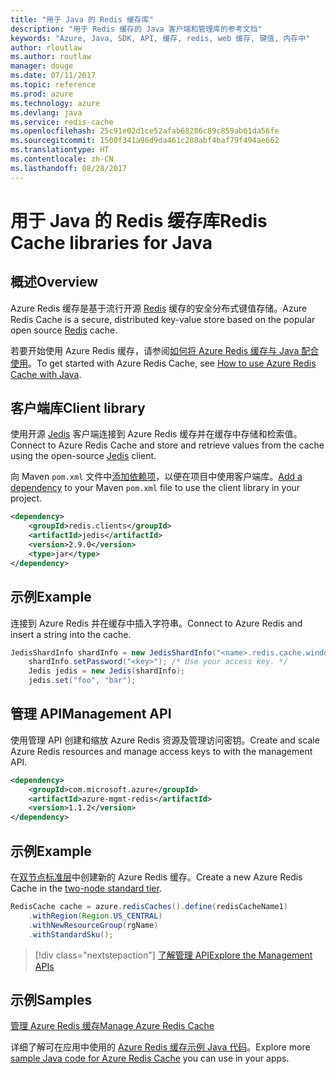 ```yaml
---
title: "用于 Java 的 Redis 缓存库"
description: "用于 Redis 缓存的 Java 客户端和管理库的参考文档"
keywords: "Azure, Java, SDK, API, 缓存, redis, web 缓存, 键值, 内存中"
author: rloutlaw
ms.author: routlaw
manager: douge
ms.date: 07/11/2017
ms.topic: reference
ms.prod: azure
ms.technology: azure
ms.devlang: java
ms.service: redis-cache
ms.openlocfilehash: 25c91e02d1ce52afab68286c89c859ab61da56fe
ms.sourcegitcommit: 1500f341a96d9da461c288abf4baf79f494ae662
ms.translationtype: HT
ms.contentlocale: zh-CN
ms.lasthandoff: 08/28/2017
---
```

# <a name="redis-cache-libraries-for-java"></a><span data-ttu-id="d8f36-104">用于 Java 的 Redis 缓存库</span><span class="sxs-lookup"><span data-stu-id="d8f36-104">Redis Cache libraries for Java</span></span>

## <a name="overview"></a><span data-ttu-id="d8f36-105">概述</span><span class="sxs-lookup"><span data-stu-id="d8f36-105">Overview</span></span>

<span data-ttu-id="d8f36-106">Azure Redis 缓存是基于流行开源 [Redis](https://redis.io/) 缓存的安全分布式键值存储。</span><span class="sxs-lookup"><span data-stu-id="d8f36-106">Azure Redis Cache is a secure, distributed key-value store based on the popular open source [Redis](https://redis.io/) cache.</span></span> 

<span data-ttu-id="d8f36-107">若要开始使用 Azure Redis 缓存，请参阅[如何将 Azure Redis 缓存与 Java 配合使用](/azure/redis-cache/cache-java-get-started)。</span><span class="sxs-lookup"><span data-stu-id="d8f36-107">To get started with Azure Redis Cache, see [How to use Azure Redis Cache with Java](/azure/redis-cache/cache-java-get-started).</span></span>

## <a name="client-library"></a><span data-ttu-id="d8f36-108">客户端库</span><span class="sxs-lookup"><span data-stu-id="d8f36-108">Client library</span></span>

<span data-ttu-id="d8f36-109">使用开源 [Jedis](https://github.com/xetorthio/jedis) 客户端连接到 Azure Redis 缓存并在缓存中存储和检索值。</span><span class="sxs-lookup"><span data-stu-id="d8f36-109">Connect to Azure Redis Cache and store and retrieve values from the cache using the open-source [Jedis](https://github.com/xetorthio/jedis) client.</span></span>  

<span data-ttu-id="d8f36-110">向 Maven `pom.xml` 文件中[添加依赖项](https://maven.apache.org/guides/getting-started/index.html#How_do_I_use_external_dependencies)，以便在项目中使用客户端库。</span><span class="sxs-lookup"><span data-stu-id="d8f36-110">[Add a dependency](https://maven.apache.org/guides/getting-started/index.html#How_do_I_use_external_dependencies) to your Maven `pom.xml` file to use the client library in your project.</span></span>   

```XML
<dependency>
    <groupId>redis.clients</groupId>
    <artifactId>jedis</artifactId>
    <version>2.9.0</version>
    <type>jar</type>
</dependency>
```

## <a name="example"></a><span data-ttu-id="d8f36-111">示例</span><span class="sxs-lookup"><span data-stu-id="d8f36-111">Example</span></span>

<span data-ttu-id="d8f36-112">连接到 Azure Redis 并在缓存中插入字符串。</span><span class="sxs-lookup"><span data-stu-id="d8f36-112">Connect to Azure Redis and insert a string into the cache.</span></span>

```java
JedisShardInfo shardInfo = new JedisShardInfo("<name>.redis.cache.windows.net", 6380, useSsl);
    shardInfo.setPassword("<key>"); /* Use your access key. */
    Jedis jedis = new Jedis(shardInfo);
    jedis.set("foo", "bar");
```

## <a name="management-api"></a><span data-ttu-id="d8f36-113">管理 API</span><span class="sxs-lookup"><span data-stu-id="d8f36-113">Management API</span></span>

<span data-ttu-id="d8f36-114">使用管理 API 创建和缩放 Azure Redis 资源及管理访问密钥。</span><span class="sxs-lookup"><span data-stu-id="d8f36-114">Create and scale Azure Redis resources and manage access keys to with the management API.</span></span>

```XML
<dependency>
    <groupId>com.microsoft.azure</groupId>
    <artifactId>azure-mgmt-redis</artifactId>
    <version>1.1.2</version>
</dependency>
```

## <a name="example"></a><span data-ttu-id="d8f36-115">示例</span><span class="sxs-lookup"><span data-stu-id="d8f36-115">Example</span></span>

<span data-ttu-id="d8f36-116">在[双节点标准层](https://azure.microsoft.com/services/cache/)中创建新的 Azure Redis 缓存。</span><span class="sxs-lookup"><span data-stu-id="d8f36-116">Create a new Azure Redis Cache in the [two-node standard tier](https://azure.microsoft.com/services/cache/).</span></span> 

```java
RedisCache cache = azure.redisCaches().define(redisCacheName1)
    .withRegion(Region.US_CENTRAL)
    .withNewResourceGroup(rgName)
    .withStandardSku();
```

> [!div class="nextstepaction"]
> [<span data-ttu-id="d8f36-117">了解管理 API</span><span class="sxs-lookup"><span data-stu-id="d8f36-117">Explore the Management APIs</span></span>](/java/api/overview/azure/rediscache/managementapi)

## <a name="samples"></a><span data-ttu-id="d8f36-118">示例</span><span class="sxs-lookup"><span data-stu-id="d8f36-118">Samples</span></span>

[<span data-ttu-id="d8f36-119">管理 Azure Redis 缓存</span><span class="sxs-lookup"><span data-stu-id="d8f36-119">Manage Azure Redis Cache</span></span>](https://github.com/Azure-Samples/redis-java-manage-cache)   

<span data-ttu-id="d8f36-120">详细了解可在应用中使用的 [Azure Redis 缓存示例 Java 代码](https://azure.microsoft.com/resources/samples/?platform=java&term=redis)。</span><span class="sxs-lookup"><span data-stu-id="d8f36-120">Explore more [sample Java code for Azure Redis Cache](https://azure.microsoft.com/resources/samples/?platform=java&term=redis) you can use in your apps.</span></span>
